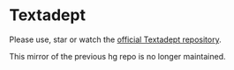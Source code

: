 # Textadept

Please use, star or watch the [official Textadept repository](https://github.com/orbitalquark/textadept).

This mirror of the previous hg repo is no longer maintained.
